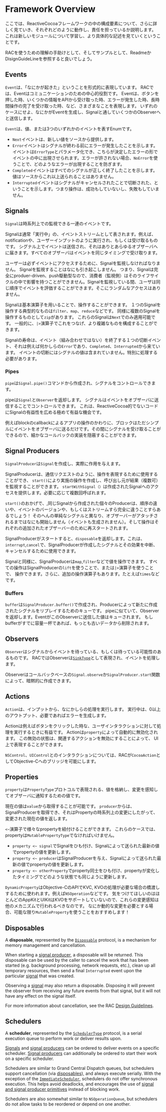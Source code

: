 # Framework Overview

ここでは、ReactiveCocoaフレームワークの中の構成要素について、さらに詳しく見ていき、それぞれどのように動作し、責任を担っているか説明します。
これは新しいモジュールについて学習し、より具体的な記述を見ていくということです。

RACを使うための理解の手助けとして、そしてサンプルとして、ReadmeかDisignGuideLineを参照すると良いでしょう。

## Events

`Event`は、「なにかが起きた」ということを形式的に表現しています。
RACでは、Eventはコミュニケーションのための中心的役割です。
Eventは、ボタンを押した時、いくつかの情報をAPIから受け取った時、エラーが発生した時、長時間操作の完了を受け取った時、など、さまざまなことを表現します。
いずれのケースにせよ、なにかがEventを生成し、Signalと通していくつかのObserverへと送信します。

`Event`は、値、または3つのいずれかのイベントを表すEnumです。

 * `Next`イベントは、新しい値をソースから提供します。
 * `Error`イベントはシグナルが終わる前にエラーが発生したことを示します。イベントは`ErrorType`とパラメータ化でき、こちらが決定したエラーの形でイベントの中に出現させられます。エラーが許されない場合、`NoError`を使うことで、どのようなエラーが出現することを防ぎます。
 * `Completed`イベントはすべてのシグナルが正しく終了したことを示します。値はソースからこれ以上送られることはありません。
 * `Interrupted`イベントはシグナルがキャンセルされたことで切断された、ということを示します。つまり操作は、成功もしていないし、失敗もしていません。

## Signals

`Signal`は時系列上での監視できる一連のイベントです。

Signalは通常「実行中」の、イベントストリームとして表されます。例えば、notificationや、ユーザーインプットのように実行され、もしくは受け取るものです。
シグナル上でイベントは送信され、それはありとあらゆるオブザーバへに届きます。すべてのオブザーバはイベントを同じタイミングで受け取ります。

ユーザーは必ずイベントにアクセスするために、Signalを監視しなければなりません。
Signalを監視することはなにも引き起こしません。
つまり、Signalは完全にproduer-driven、push駆動型なので、消費者（監視側）はそのライフサイクルの中で影響を持つことができません。Signalを監視している間、ユーザは同じ順序でイベントを評価することができます。そこにランダムなアクセスはありません。

Signalは基本演算子を用いることで、操作することができます。
１つのSignalを操作する典型的なものは`filter`、`map`、`reduce`などです。
同様に複数のSignalを操作するものとして`zip`があります。
これらのSignalは`Next`でのみ適用可能です。
一般的に、`|>`演算子でこれをつなげ、より複雑なものを構成することができます。

Signalの寿命は、イベント（組み合わせではない）を終了する１つの切断イベント、それは例えば何かしらの`Error`であり、`Completed`、`Interrupted`から来ています。
イベントの切断にはシグナルの値は含まれていません。特別に処理する必要があります。

### Pipes

`pipe`は`Signal.pipe()`コマンドから作成され、シグナルをコントロールできます。

pipeは`Signal`と`Observer`を返却します。
シグナルはイベントをオブザーバに送信することでコントロールできます。
これは、ReactiveCocoa的でないコードにSignalの有益性を広める極めて有益な機会です。

例えばblockのcallbackによるアプリの操作のかわりに、ブロックはただシンプルにイベントをオブザーバに送るだけです。その間にシグナルを受け取ることができるので、細かなコールバックの実装を隠蔽することができます。


## Signal Producers

`SignalProducer`は`Signal`を作成し、実際に作用を与えます。

SignalProducerは、通信リクエストのように、操作を表現するために使用することができ、 `start()`により実施の操作を作成し、呼び出し元が結果（複数可）を監視することができます。
`startWithSignal（）`は作成されたSignalへのアクセスを提供します。必要に応じて複数回呼ばれます。

`start()`のおかげで、,同じSignalから作成された個々のProducerは、順序の違いや、イベントのバージョンや、もしくはストリームすら完全に違うことすらあるでしょう！
そのへんの単純なシグナルと異なり、オブザーバーがアタッチされるまではなにも開始しません（イベントも生成されません）。そして操作はそれぞれの追加されたオブザーバーのために再スタートされます。

SignalProducerがスタートすると、`disposable`を返却します。これは、`interrupt`,`cancel`で、SignalProducerが作成したシグナルとその効果を中断、キャンセルするために使用できます。

Signalと同様に、SignalProducerは`map`,`filter`などで値を操作できます。
すべての操作はSignalProducerの`lift`を使うことで、または`|>`演算子を使うことで、 操作できます。さらに、追加の操作演算子もあります。たとえば`times`などです。 

### Buffers

`buffer`は`SignalProducer.buffer()`で作成され、Producerによって新たに作成されたシグナルをリプレイするためのキューです。
pipeに似ていて、Observerを返却します。EventがこのObserverに送信した値はキューされます。
もしbufferがすでに容量一杯であれば、もっとも古いデータから削除されます。

## Observers

`Observer`はシグナルからイベントを待っている、もしくは待っている可能性のあるものです。
RACではObserverは[`SinkType`](http://swiftdoc.org/protocol/SinkType)として表現され、イベントを処理します。

Observerはコールバックベースの`Signal.observe`か`SignalProducer.start`関数によって、暗黙的に作成できます。

## Actions

`Action`は、インプットから、なにかしらの処理を実行します。
実行中は、0以上のアウトプット、必要であればエラーを生成します。

Actionは例えばボタンをクリックした時な、ユーザインタラクションに対して処理を実行するときに有益です。
Actionは`property`によって自動的に無効化されます。
この無効の状態は、関連するアクションを無効にすることによって、 UI上で表現することができます。

`NSControl`、`UIControl`とのインタラクションについては、RACが`CocoaAction`としてObjective-Cへのブリッジを可能にします。


## Properties

`property`は`PropertyType`プロトコルで表現される、値を格納し、変更を感知してオブザーバに通知するための値です。

現在の値は`value`から取得することが可能です。
`producer`からは、SignalProducerを取得でき、それはPropertyの時系列上の変更にしたがって、変更された現在の値を返します。

`<~`演算子で様々なpropertyを紐付けることができます。 
これらのケースでは、propertyは`MutablePropertyType`でなければいけません。

* `property <~ signal`でSignalをひも付け、Signalによって送られた最新の値でpropertyの値を更新します。
* `property <~ producer`はSignalProducerを与え、Signalによって送られた最新の値でpropertyの値を更新します。
* `property <~ otherProperty`でproperty同士をひも付け、propertyが変化したタイミングでどのような状態でも同じように更新します。

`DynamicProperty`はObjective-CのAPIでKVC, KVOの処理が必要な場合の橋渡しするために使われます。例えば`NSOperation`などです。
気をつけてほしいのはほとんどのAppKitとUIKitはKVOをサポートしていないので、これらの変更感知は他のメカニズムで行われるべきなのです。
なにか動的な変更を必要とする場合、可能な限り`MutableProperty`を使うことをおすすめします！

## Disposables

A **disposable**, represented by the [`Disposable`][Disposable] protocol, is a mechanism
for memory management and cancellation.

When starting a [signal producer](#signal-producers), a disposable will be returned.
This disposable can be used by the caller to cancel the work that has been started
(e.g. background processing, network requests, etc.), clean up all temporary
resources, then send a final `Interrupted` event upon the particular
[signal](#signals) that was created.

Observing a [signal](#signals) may also return a disposable. Disposing it will
prevent the observer from receiving any future events from that signal, but it
will not have any effect on the signal itself.

For more information about cancellation, see the RAC [Design Guidelines][].

## Schedulers

A **scheduler**, represented by the [`SchedulerType`][Scheduler] protocol, is a
serial execution queue to perform work or deliver results upon.

[Signals](#signals) and [signal producers](#signal-producers) can be ordered to
deliver events on a specific scheduler. [Signal producers](#signal-producers)
can additionally be ordered to start their work on a specific scheduler.

Schedulers are similar to Grand Central Dispatch queues, but schedulers support
cancellation (via [disposables](#disposables)), and always execute serially.
With the exception of the [`ImmediateScheduler`][Scheduler], schedulers do not
offer synchronous execution. This helps avoid deadlocks, and encourages the use
of [signal and signal producer primitives][BasicOperators] instead of blocking work.

Schedulers are also somewhat similar to `NSOperationQueue`, but schedulers
do not allow tasks to be reordered or depend on one another.


[Design Guidelines]: DesignGuidelines.md
[BasicOperators]: BasicOperators.md
[README]: ../README.md
[Signal]: ../ReactiveCocoa/Swift/Signal.swift
[SignalProducer]: ../ReactiveCocoa/Swift/SignalProducer.swift
[Action]: ../ReactiveCocoa/Swift/Action.swift
[CocoaAction]: ../ReactiveCocoa/Swift/Action.swift
[Disposable]: ../ReactiveCocoa/Swift/Disposable.swift
[Scheduler]: ../ReactiveCocoa/Swift/Scheduler.swift
[Property]: ../ReactiveCocoa/Swift/Property.swift
[Event]: ../ReactiveCocoa/Swift/Event.swift
[SinkOf]: http://swiftdoc.org/type/SinkOf/

